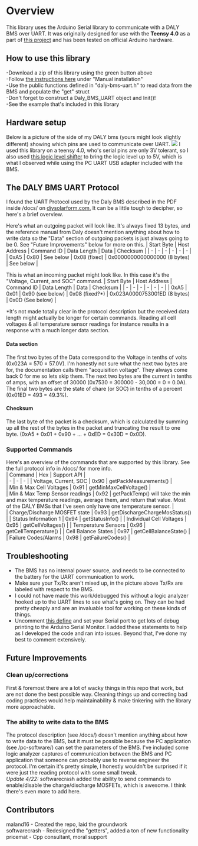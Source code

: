 # Overview
This library uses the Arduino Serial library to communicate with a DALY BMS over UART. It was originally designed for use with the **Teensy 4.0** as a part of [this project](https://github.com/maland16/citicar-charger) and has been tested on official Arduino hardware. 

## How to use this library  
-Download a zip of this library using the green button above  
-Follow [the instructions here](https://www.arduino.cc/en/guide/libraries) under "Manual installation"  
-Use the public functions defined in "daly-bms-uart.h" to read data from the BMS and populate the "get" struct   
-Don't forget to construct a Daly_BMS_UART object and Init()!  
-See the example that's included in this library  

## Hardware setup
Below is a picture of the side of my DALY bms (yours might look slightly different) showing which pins are used to communicate over UART. 
<img src="https://raw.githubusercontent.com/maland16/daly-bms-uart/main/docs/UART%20Interface.jpg">
I used this library on a teensy 4.0, who's serial pins are only 3V tolerant, so I also used [this logic level shifter](https://www.adafruit.com/product/757) to bring the logic level up to 5V, which is what I observed while using the PC UART USB adapter included with the BMS.

## The DALY BMS UART Protocol
I found the UART Protocol used by the Daly BMS described in the PDF inside /docs/ on [diysolarform.com.](https://diysolarforum.com/resources/daly-smart-bms-manual-and-documentation.48/) It can be a little tough to decipher, so here's a brief overview.

Here's what an outgoing packet will look like. It's always fixed 13 bytes, and the reference manual from Daly doesn't mention anything about how to write data so the "Data" section of outgoing packets is just always going to be 0. See "Future Improvements" below for more on this.
| Start Byte      | Host Address | Command ID | Data Length | Data | Checksum | 
| - | - | - | - | - | - | 
| 0xA5 | 0x80 | See below | 0x08 (fixed) | 0x0000000000000000 (8 bytes) | See below |

This is what an incoming packet might look like. In this case it's the "Voltage, Current, and SOC" command. 
| Start Byte      | Host Address | Command ID | Data Length | Data | Checksum | 
| - | - | - | - | - | - | 
| 0xA5 | 0x01 | 0x90 (see below) | 0x08 (fixed?*) | 0x023A0000753001ED (8 bytes) | 0x0D (See below) |

\*It's not made totally clear in the protocol description but the received data length might actually be longer for certain commands. Reading all cell voltages & all temperature sensor readings for instance results in a response with a much longer data section.  

#### Data section
The first two bytes of the Data correspond to the Voltage in tenths of volts (0x023A = 570 = 57.0V). I'm honestly not sure what the next two bytes are for, the documentation calls them "acquisition voltage". They always come back 0 for me so lets skip them. The next two bytes are the current in tenths of amps, with an offset of 30000 (0x7530 = 300000 - 30,000 = 0 = 0.0A). The final two bytes are the state of chare (or SOC) in tenths of a percent (0x01ED = 493 = 49.3%).   
#### Checksum
The last byte of the packet is a checksum, which is calculated by summing up all the rest of the bytes in the packet and truncating the result to one byte. (0xA5 + 0x01 + 0x90 + ... + 0xED = 0x30D = 0x0D).  

### Supported Commands
Here's an overview of the commands that are supported by this library. See the full protocol info in /docs/ for more info.  
| Command | Hex | Support API |  
| - | - | - |
| Voltage, Current, SOC | 0x90 | getPackMeasurements() |  
| Min & Max Cell Voltages | 0x91 | getMinMaxCellVoltage() |  
| Min & Max Temp Sensor readings | 0x92 | getPackTemp() will take the min and max temperature readings, average them, and return that value. Most of the DALY BMSs that I've seen only have one temperature sensor. |  
| Charge/Discharge MOSFET state | 0x93 | getDischargeChargeMosStatus() |
| Status Information 1 | 0x94 | getStatusInfo() |
| Individual Cell Voltages | 0x95 | getCellVoltages() |
| Temperature Sensors | 0x96 | getCellTemperature() |
| Cell Balance States | 0x97 | getCellBalanceState() |
| Failure Codes/Alarms | 0x98 | getFailureCodes() |


## Troubleshooting
- The BMS has no internal power source, and needs to be connected to the battery for the UART communication to work.
- Make sure your Tx/Rx aren't mixed up, in the picture above Tx/Rx are labeled with respect to the BMS.  
- I could not have made this work/debugged this without a logic analyzer hooked up to the UART lines to see what's going on. They can be had pretty cheaply and are an invaluable tool for working on these kinds of things.  
- Uncomment [this define](https://github.com/maland16/daly-bms-uart/blob/main/daly-bms-uart.h#L8) and set your Serial port to get lots of debug printing to the Arduino Serial Monitor. I added these statements to help as I developed the code and ran into issues. Beyond that, I've done my best to comment extensively.  

## Future Improvements
### Clean up/corrections  
First & foremost there are a lot of wacky things in this repo that work, but are not done the best possible way. Cleaning things up and correcting bad coding practices would help maintainability & make tinkering with the library more approachable.   
### The ability to write data to the BMS
The protocol description (see /docs/) doesn't mention anything about how to write data to the BMS, but it must be possible because the PC application (see /pc-software/) can set the parameters of the BMS. I've included some logic analyzer captures of communication between the BMS and PC application that someone can probably use to reverse engineer the protocol. I'm certain it's pretty simple, I honestly wouldn't be surprised if it were just the reading protocol with some small tweak.   
*Update 4/22:* softwarecrash added the ability to send commands to enable/disable the charge/discharge MOSFETs, which is awesome. I think there's even more to add here.

## Contributors
maland16 - Created the repo, laid the groundwork  
softwarecrash - Redesigned the "getters", added a ton of new functionality  
pricemat - Cpp consultant, moral support
